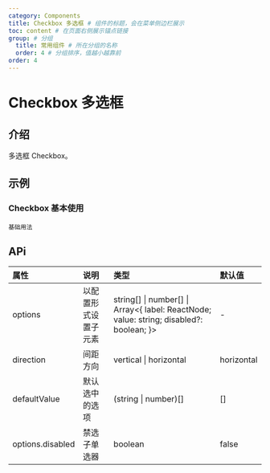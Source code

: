 ```yaml
---
category: Components
title: Checkbox 多选框 # 组件的标题，会在菜单侧边栏展示
toc: content # 在页面右侧展示锚点链接
group: # 分组
  title: 常用组件 # 所在分组的名称
  order: 4 # 分组排序，值越小越靠前
order: 4  
---
```


# Checkbox  多选框

## 介绍

多选框 Checkbox。

## 示例 


### Checkbox  基本使用
<!-- 可以通过code加载示例代码，dumi会帮我们做解析 -->
<code src="./demo/Checkbox.tsx">基础用法</code>


## APi

<!-- 会生成api表格 -->
| 属性 | 说明 |类型 | 默认值 |
| :---- | :---------------------- | :-------- | :---- |
| options | 以配置形式设置子元素 | string[] \| number[] \| Array<{ label: ReactNode; value: string; disabled?: boolean; }> |  -  |
| direction | 间距方向 | vertical \| horizontal |  horizontal  |
| defaultValue | 默认选中的选项 | (string \| number)[] | [] |
| options.disabled | 禁选子单选器 | boolean | false |



